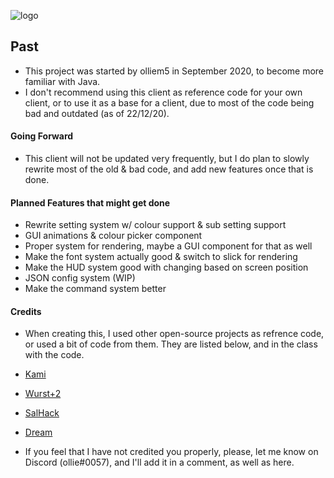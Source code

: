 ![logo](https://github.com/olliem5/past/blob/master/src/main/resources/assets/pastclient/pastbanner.png)

## Past
* This project was started by olliem5 in September 2020, to become more familiar with Java.
* I don't recommend using this client as reference code for your own client, or to use it as a base for a client, due to most of the code being bad and outdated (as of 22/12/20).

#### Going Forward
* This client will not be updated very frequently, but I do plan to slowly rewrite most of the old & bad code, and add new features once that is done.

#### Planned Features that might get done
* Rewrite setting system w/ colour support & sub setting support
* GUI animations & colour picker component
* Proper system for rendering, maybe a GUI component for that as well
* Make the font system actually good & switch to slick for rendering
* Make the HUD system good with changing based on screen position
* JSON config system (WIP)
* Make the command system better

#### Credits
* When creating this, I used other open-source projects as refrence code, or used a bit of code from them. They are listed below, and in the class with the code.

* [Kami](https://github.com/zeroeightysix/KAMI)
* [Wurst+2](https://github.com/TrvsF/wurstplus-two)
* [SalHack](https://github.com/ionar2/spidermod)
* [Dream](https://github.com/Katatje/Dream)

* If you feel that I have not credited you properly, please, let me know on Discord (ollie#0057), and I'll add it in a comment, as well as here.
